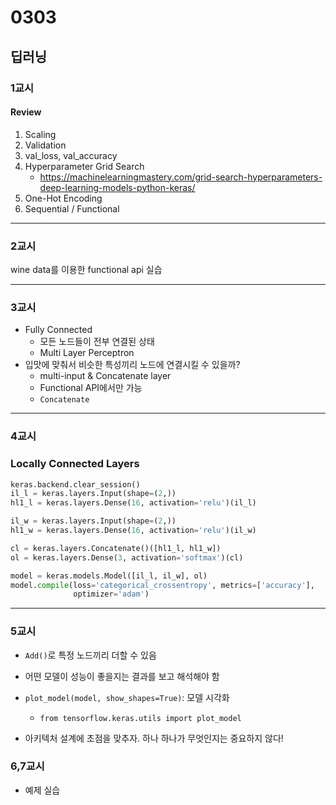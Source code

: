 # 0303
## 딥러닝
### 1교시
#### Review
1. Scaling
2. Validation
3. val_loss, val_accuracy
4. Hyperparameter Grid Search
    - https://machinelearningmastery.com/grid-search-hyperparameters-deep-learning-models-python-keras/
5. One-Hot Encoding
6. Sequential / Functional
---
### 2교시
wine data를 이용한 functional api 실습

---
### 3교시
- Fully Connected
    - 모든 노드들이 전부 연결된 상태
    - Multi Layer Perceptron
- 입맛에 맞춰서 비슷한 특성끼리 노드에 연결시킬 수 있을까?
    - multi-input & Concatenate layer
    - Functional API에서만 가능
    - ``Concatenate``
---
### 4교시
### Locally Connected Layers
```python
keras.backend.clear_session()
il_l = keras.layers.Input(shape=(2,))
hl1_l = keras.layers.Dense(16, activation='relu')(il_l)

il_w = keras.layers.Input(shape=(2,))
hl1_w = keras.layers.Dense(16, activation='relu')(il_w)

cl = keras.layers.Concatenate()([hl1_l, hl1_w])
ol = keras.layers.Dense(3, activation='softmax')(cl)

model = keras.models.Model([il_l, il_w], ol)
model.compile(loss='categorical_crossentropy', metrics=['accuracy'],
              optimizer='adam')
```
---
### 5교시
- ``Add()``로 특정 노드끼리 더할 수 있음
- 어떤 모델이 성능이 좋을지는 결과를 보고 해석해야 함

- ``plot_model(model, show_shapes=True)``: 모델 시각화
    - ``from tensorflow.keras.utils import plot_model``
- 아키텍처 설계에 초점을 맞추자. 하나 하나가 무엇인지는 중요하지 않다!
### 6,7교시
- 예제 실습